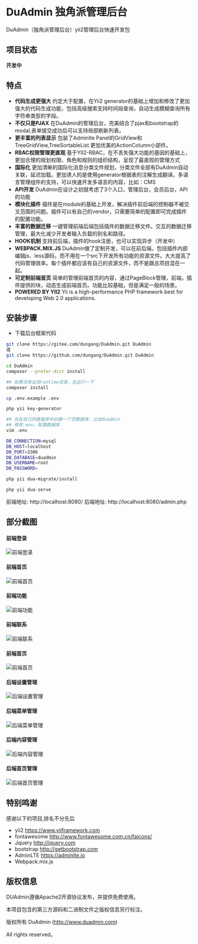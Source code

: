 # DuAdmin 独角派管理后台

DuAdmin（独角派管理后台）yii2管理后台快速开发包

## 项目状态

**开发中**

## 特点

- **代码生成更强大** 约定大于配置，在Yii2 generator的基础上增加和修改了更加强大的代码生成功能，包括高级搜索支持时间段查询，自动生成模糊查询所有字符串类型的字段。 
- **不仅只是PJAX** 在DuAdmin的管理后台，完美结合了pjax和bootstrap的modal,表单提交成功后可以支持局部刷新列表。
- **更丰富的列表显示** 包装了Adminlte Panel的GridView和TreeGridView,TreeSortableList.更加优美的ActionColumn小部件。
- **RBAC权限管理更直观** 基于YII2-RBAC，在不丢失强大功能的基因的基础上，更加合理的规划权限、角色和规则的组织结构，呈现了最直观的管理方式
- **国际化** 更加清晰的国际化消息分类文件规划，分类文件全部有DuAdmin自动关联，延迟加载。更加诱人的是使用generator根据表的注解生成翻译。多语言管理组件的支持，可以快速开发多语言的内容，比如：CMS
- **API开发** DuAdmin在设计之初就考虑了3个入口，管理后台，会员后台，API的功能
- **模块化插件** 插件是在module的基础上开发，解决插件前后端的控制器不被交叉范围的问题。插件可以有自己的vendor，只需要简单的配置即可完成插件的配置功能。
- **丰富的数据迁移** 一键管理前端后端包括插件的数据迁移文件。交互的数据迁移管理，最大化减少开发者输入负载的别名和路径。
- **HOOK机制** 支持前后端，插件的hook注册，也可以实现异步（开发中）
- **WEBPACK.MIX.JS** DuAdmin做了定制开发，可以在前后端，包括插件内部编辑js、less源码，而不用在一个src下开发所有功能的资源文件。大大提高了代码管理效率。每个插件都应该有自己的资源文件，而不是跟总项目混在一起。
- **可定制前端首页** 简单的管理前端首页的内容，通过PageBlock管理，前端，插件提供的块，动态生成前端首页。功能比较基础，但是满足一般的场景。 
- **POWERED BY YII2** Yii is a high-performance PHP framework best for developing Web 2.0 applications.

## 安装步骤

* 下载后台框架代码
```bash
git clone https://gitee.com/dungang/DuAdmin.git DuAdmin
或
git clone https://github.com/dungang/DuAdmin.git DuAdmin

cd DuAdmin
composer --prefer-dist install

## 如果没有出现runtime目录，在运行一下
composer install

cp .env.example .env

php yii key-generator

## 先在自己的数据库中创建一个空数据库，比如duadmin
## 修改.env，配置数据库
vim .env

DB_CONNECTION=mysql
DB_HOST=localhost
DB_PORT=3306
DB_DATABASE=duadmin
DB_USERNAME=root
DB_PASSWORD=

php yii dua-migrate/install

php yii dua-serve

```

前端地址: http://localhost:8080/
后端地址: http://localhost:8080/admin.php

## 部分截图

#### 前端登录
![前端登录](public/images/screen/frontend-login.png)

#### 前端首页
![前端首页](public/images/screen/frontend-index.png)

#### 前端功能
![前端功能](public/images/screen/frontend-futures.png)
 
#### 前端联系 
![前端联系](public/images/screen/frontend-contact.png)

#### 前端首页
![前端首页](public/images/screen/frontend-index.png)

#### 后端设置管理
![后端设置管理](public/images/screen/backend-setting.png)

#### 后端菜单管理
![后端菜单管理](public/images/screen/backend-menu.png)

#### 后端内容管理
![后端内容管理](public/images/screen/backend-page.png)

#### 后端首页管理
![后端首页管理](public/images/screen/backend-page-index.png)

## 特别鸣谢
感谢以下的项目,排名不分先后

- yii2 https://www.yiiframework.com
- fontawesome http://www.fontawesome.com.cn/faicons/
- Jquery http://jquery.com
- bootstrap http://getbootstrap.com
- AdminLTE https://adminlte.io
- Webpack.mix.js

## 版权信息

DUAdmin遵循Apache2开源协议发布，并提供免费使用。

本项目包含的第三方源码和二进制文件之版权信息另行标注。

版权所有 DuAdmin (http://www.duadmin.com)

All rights reserved。
